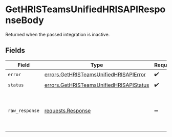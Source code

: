 # GetHRISTeamsUnifiedHRISAPIResponseBody

Returned when the passed integration is inactive.


## Fields

| Field                                                                                              | Type                                                                                               | Required                                                                                           | Description                                                                                        |
| -------------------------------------------------------------------------------------------------- | -------------------------------------------------------------------------------------------------- | -------------------------------------------------------------------------------------------------- | -------------------------------------------------------------------------------------------------- |
| `error`                                                                                            | [errors.GetHRISTeamsUnifiedHRISAPIError](../../models/errors/gethristeamsunifiedhrisapierror.md)   | :heavy_check_mark:                                                                                 | N/A                                                                                                |
| `status`                                                                                           | [errors.GetHRISTeamsUnifiedHRISAPIStatus](../../models/errors/gethristeamsunifiedhrisapistatus.md) | :heavy_check_mark:                                                                                 | N/A                                                                                                |
| `raw_response`                                                                                     | [requests.Response](https://requests.readthedocs.io/en/latest/api/#requests.Response)              | :heavy_minus_sign:                                                                                 | Raw HTTP response; suitable for custom response parsing                                            |